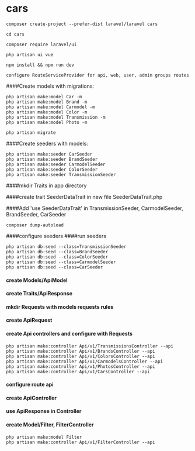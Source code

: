 # cars


```
composer create-project --prefer-dist laravel/laravel cars

cd cars

composer require laravel/ui

php artisan ui vue

npm install && npm run dev

configure RouteServiceProvider for api, web, user, admin groups routes 
```

####Create models with migrations:

```
php artisan make:model Car -m
php artisan make:model Brand -m
php artisan make:model Carmodel -m
php artisan make:model Color -m
php artisan make:model Transmission -m
php artisan make:model Photo -m

php artisan migrate
```

####Create seeders with models:

```
php artisan make:seeder CarSeeder
php artisan make:seeder BrandSeeder
php artisan make:seeder CarmodelSeeder
php artisan make:seeder ColorSeeder
php artisan make:seeder TransmissionSeeder

```

####mkdir Traits in app directory

####create trait SeederDataTrait in new file SeederDataTrait.php

####Add 'use SeederDataTrait' in TransmissionSeeder, CarmodelSeeder, BrandSeeder, CarSeeder

```
composer dump-autoload
```

####configure seeders
####run seeders

```
php artisan db:seed --class=TransmissionSeeder
php artisan db:seed --class=BrandSeeder
php artisan db:seed --class=ColorSeeder
php artisan db:seed --class=CarmodelSeeder
php artisan db:seed --class=CarSeeder
```
#### create Models/ApiModel

#### create Traits/ApiResponse

#### mkdir Requests with models requests rules

#### create ApiRequest

#### create Api controllers and configure with Requests

```
php artisan make:controller Api/v1/TransmissionsController --api
php artisan make:controller Api/v1/BrandsController --api
php artisan make:controller Api/v1/ColorsController --api
php artisan make:controller Api/v1/CarmodelsController --api
php artisan make:controller Api/v1/PhotosController --api
php artisan make:controller Api/v1/CarsController --api
```


#### configure route api
#### create ApiController
#### use ApiResponse in Controller

#### create Model/Filter, FilterController

```
php artisan make:model Filter
php artisan make:controller Api/v1/FilterController --api


```


 
















